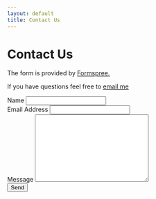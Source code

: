 ```yaml
---
layout: default
title: Contact Us
---
```


<div id="contact">
  <h1 class="pageTitle">Contact Us</h1>
  <div class="contactContent">
    <p class="intro">The form is provided by <a href="http://formspree.io/">Formspree.</a></p>
    <p>If you have questions feel free to <a href="mailto:gospel@fromgravelhill.ca">email me</a></p>
  </div>
  <form action="https://formspree.io/f/myzpygye" method="POST">
    <label for="name">Name</label>
    <input type="text" id="name" name="name" class="full-width"><br>
    <label for="email">Email Address</label>
    <input type="email" id="email" name="_replyto" class="full-width"><br>
    <label for="message">Message</label>
    <textarea name="message" id="message" cols="30" rows="10" class="full-width"></textarea><br>
    <input type="submit" value="Send" class="button">
  </form>
</div>